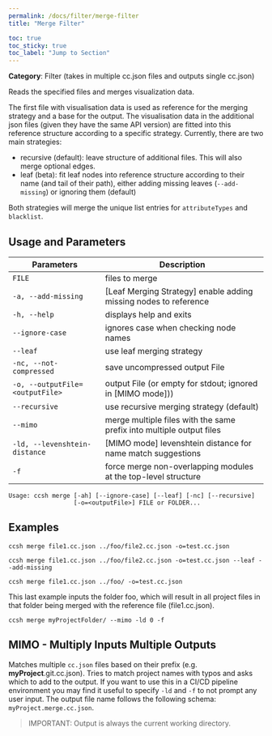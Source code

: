 ```yaml
---
permalink: /docs/filter/merge-filter
title: "Merge Filter"

toc: true
toc_sticky: true
toc_label: "Jump to Section"
---
```


**Category**: Filter (takes in multiple cc.json files and outputs single cc.json)

Reads the specified files and merges visualization data.

The first file with visualisation data is used as reference for the merging strategy and a base for the output. The visualisation data in the additional json files (given they have the same API version) are fitted into this reference structure according to a specific strategy. Currently, there are two main strategies:

- recursive (default): leave structure of additional files. This will also merge optional edges.
- leaf (beta): fit leaf nodes into reference structure according to their name (and tail of their path),
  either adding missing leaves (`--add-missing`) or ignoring them (default)

Both strategies will merge the unique list entries for `attributeTypes` and `blacklist`.

## Usage and Parameters

| Parameters                      | Description                                                          |
|---------------------------------|----------------------------------------------------------------------|
| `FILE`                          | files to merge                                                       |
| `-a, --add-missing`             | [Leaf Merging Strategy] enable adding missing nodes to reference     |
| `-h, --help`                    | displays help and exits                                              |
| `--ignore-case`                 | ignores case when checking node names                                |
| `--leaf`                        | use leaf merging strategy                                            |
| `-nc, --not-compressed`         | save uncompressed output File                                        |
| `-o, --outputFile=<outputFile>` | output File (or empty for stdout; ignored in [MIMO mode]))           |
| `--recursive`                   | use recursive merging strategy (default)                             |
| `--mimo`                        | merge multiple files with the same prefix into multiple output files |
| `-ld, --levenshtein-distance`   | [MIMO mode] levenshtein distance for name match suggestions          |
| `-f`                            | force merge non-overlapping modules at the top-level structure       |

```
Usage: ccsh merge [-ah] [--ignore-case] [--leaf] [-nc] [--recursive]
                  [-o=<outputFile>] FILE or FOLDER...
```

## Examples

```
ccsh merge file1.cc.json ../foo/file2.cc.json -o=test.cc.json
```

```
ccsh merge file1.cc.json ../foo/file2.cc.json -o=test.cc.json --leaf --add-missing
```

```
ccsh merge file1.cc.json ../foo/ -o=test.cc.json
```

This last example inputs the folder foo, which will result in all project files in that folder being merged with the reference file (file1.cc.json).

```
ccsh merge myProjectFolder/ --mimo -ld 0 -f
```

## MIMO - Multiply Inputs Multiple Outputs

Matches multiple `cc.json` files based on their prefix (e.g. **myProject**.git.cc.json). Tries to match project names with typos and asks which to add to the output.
If you want to use this in a CI/CD pipeline environment you may find it useful to specify `-ld` and `-f` to not prompt any user input.
The output file name follows the following schema: `myProject.merge.cc.json`.

> IMPORTANT: Output is always the current working directory.

